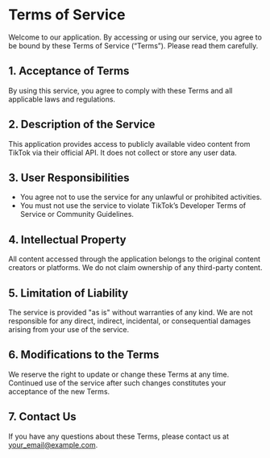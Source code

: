 # Terms of Service

Welcome to our application. By accessing or using our service, you agree to be bound by these Terms of Service (“Terms”). Please read them carefully.

## 1. Acceptance of Terms
By using this service, you agree to comply with these Terms and all applicable laws and regulations.

## 2. Description of the Service
This application provides access to publicly available video content from TikTok via their official API. It does not collect or store any user data.

## 3. User Responsibilities
- You agree not to use the service for any unlawful or prohibited activities.
- You must not use the service to violate TikTok’s Developer Terms of Service or Community Guidelines.

## 4. Intellectual Property
All content accessed through the application belongs to the original content creators or platforms. We do not claim ownership of any third-party content.

## 5. Limitation of Liability
The service is provided "as is" without warranties of any kind. We are not responsible for any direct, indirect, incidental, or consequential damages arising from your use of the service.

## 6. Modifications to the Terms
We reserve the right to update or change these Terms at any time. Continued use of the service after such changes constitutes your acceptance of the new Terms.

## 7. Contact Us
If you have any questions about these Terms, please contact us at [your_email@example.com](mailto:your_email@example.com).